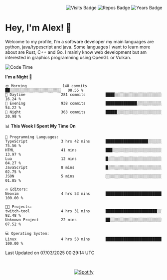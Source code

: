 <p align="right">
  <img src="https://badges.pufler.dev/visits/Alextibtab/Alextibtab" alt="Visits Badge">
  <img src="https://badges.pufler.dev/repos/Alextibtab/" alt="Repos Badge">
  <img src="https://badges.pufler.dev/years/Alextibtab/" alt="Years Badge">
</p>

<h1 align="left">Hey, I'm Alex! 💽 </h1>

Welcome to my profile, I'm a software developer my main languages are python, java/typescript and java. Some languages I want to learn more about are Rust, C++ and Go. I mainly know web development but am interested in graphics programming using OpenGL or Vulkan.

<!--START_SECTION:waka-->
![Code Time](http://img.shields.io/badge/Code%20Time-126%20hrs%2043%20mins-blue)

**I'm a Night 🦉** 

```text
🌞 Morning                148 commits         ██░░░░░░░░░░░░░░░░░░░░░░░   08.55 % 
🌆 Daytime                281 commits         ████░░░░░░░░░░░░░░░░░░░░░   16.24 % 
🌃 Evening                938 commits         ██████████████░░░░░░░░░░░   54.22 % 
🌙 Night                  363 commits         █████░░░░░░░░░░░░░░░░░░░░   20.98 % 
```


📊 **This Week I Spent My Time On** 

```text
💬 Programming Languages: 
TypeScript               3 hrs 42 mins       ███████████████████░░░░░░   75.56 % 
HTML                     41 mins             ███░░░░░░░░░░░░░░░░░░░░░░   13.97 % 
Lua                      12 mins             █░░░░░░░░░░░░░░░░░░░░░░░░   04.27 % 
JavaScript               8 mins              █░░░░░░░░░░░░░░░░░░░░░░░░   02.75 % 
JSON                     5 mins              ░░░░░░░░░░░░░░░░░░░░░░░░░   01.85 % 

🔥 Editors: 
Neovim                   4 hrs 53 mins       █████████████████████████   100.00 % 

🐱‍💻 Projects: 
twitch-tool              4 hrs 31 mins       ███████████████████████░░   92.48 % 
Unknown Project          22 mins             ██░░░░░░░░░░░░░░░░░░░░░░░   07.52 % 

💻 Operating System: 
Linux                    4 hrs 53 mins       █████████████████████████   100.00 % 
```


 Last Updated on 07/03/2025 00:29:14 UTC
<!--END_SECTION:waka-->
&nbsp;<div align="center">
  [![Spotify](https://spotify-now-playing-wine-six.vercel.app/api/spotify?border_color=ffffff)](https://open.spotify.com/user/pmo1v2ejnt42kgp5jar5drtag)
</div>

